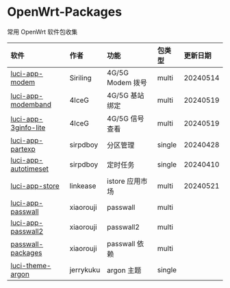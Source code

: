 # OpenWrt-Packages
常用 OpenWrt 软件包收集

|软件|作者|功能|包类型|更新日期|
|:-|:-|:-|:-|:-|
|[luci-app-modem](https://github.com/Siriling/5G-Modem-Support)|Siriling|4G/5G Modem 拨号|multi|20240514|
|[luci-app-modemband](https://github.com/4IceG/luci-app-modemband)|4IceG|4G/5G 基站绑定|multi|20240519|
|[luci-app-3ginfo-lite](https://github.com/4IceG/luci-app-3ginfo-lite)|4IceG|4G/5G 信号查看|multi|20240519|
|[luci-app-partexp](https://github.com/sirpdboy/luci-app-partexp)|sirpdboy|分区管理|single|20240428|
|[luci-app-autotimeset](https://github.com/sirpdboy/luci-app-autotimeset)|sirpdboy|定时任务|single|20240410|
|[luci-app-store](https://github.com/linkease/istore)|linkease|istore 应用市场|multi|20240521|
|[luci-app-passwall](https://github.com/xiaorouji/openwrt-passwall)|xiaorouji|passwall|multi||
|[luci-app-passwall2](https://github.com/xiaorouji/openwrt-passwall2)|xiaorouji|passwall2|multi||
|[passwall-packages](https://github.com/xiaorouji/openwrt-passwall-packages)|xiaorouji|passwall 依赖|multi||
|[luci-theme-argon](https://github.com/jerrykuku/luci-theme-argon)|jerrykuku|argon 主题|single||
